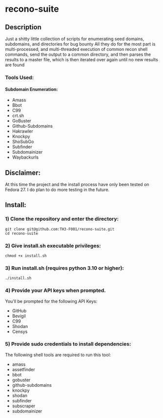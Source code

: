 # recono-suite

## Description
Just a shitty little collection of scripts for enumerating seed domains, subdomains, and directories for bug bounty
All they do for the most part is multi-processed, and multi-threaded execution of common recon shell commands, send the output to a
common directory, and then parses the results to a master file, which is then iterated over again until no new results are
found

### Tools Used:

#### Subdomain Enumeration:
- Amass
- Bbot
- C99
- crt.sh
- GoBuster
- Github-Subdomains
- Hakrawler
- Knockpy
- ShoSubGo
- Subfinder
- Subdomainizer
- Waybackurls

## Disclaimer:
At this time the project and the install process have only been tested on Fedora 27. I do plan to do more testing in the future.

## Install:

### 1) Clone the repository and enter the directory:
    git clone git@github.com:TH3-F001/recono-suite.git
    cd recono-suite

### 2) Give install.sh executable privileges:
    chmod +x install.sh

### 3) Run install.sh (requires python 3.10 or higher):
    ./install.sh

### 4) Provide your API keys when prompted.
You'll be prompted for the following API Keys:
- GitHub
- Bevigil
- C99
- Shodan
- Censys

### 5) Provide sudo credentials to install dependencies:
The following shell tools are required to run this tool:
- amass
- assetfinder
- bbot
- gobuster
- github-subdomains
- knockpy
- shodan
- subfinder
- subscraper
- subdomainizer
